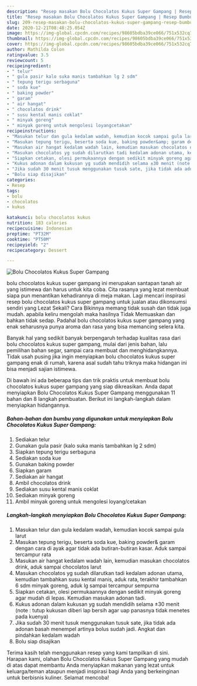 ```yaml
---
description: "Resep masakan Bolu Chocolatos Kukus Super Gampang | Resep Bumbu Bolu Chocolatos Kukus Super Gampang Yang Paling Enak"
title: "Resep masakan Bolu Chocolatos Kukus Super Gampang | Resep Bumbu Bolu Chocolatos Kukus Super Gampang Yang Paling Enak"
slug: 209-resep-masakan-bolu-chocolatos-kukus-super-gampang-resep-bumbu-bolu-chocolatos-kukus-super-gampang-yang-paling-enak
date: 2020-12-21T08:48:25.054Z
image: https://img-global.cpcdn.com/recipes/98605bdba39ce066/751x532cq70/bolu-chocolatos-kukus-super-gampang-foto-resep-utama.jpg
thumbnail: https://img-global.cpcdn.com/recipes/98605bdba39ce066/751x532cq70/bolu-chocolatos-kukus-super-gampang-foto-resep-utama.jpg
cover: https://img-global.cpcdn.com/recipes/98605bdba39ce066/751x532cq70/bolu-chocolatos-kukus-super-gampang-foto-resep-utama.jpg
author: Mathilda Colon
ratingvalue: 3.5
reviewcount: 5
recipeingredient:
- " telur"
- " gula pasir kalo suka manis tambahkan lg 2 sdm"
- " tepung terigu serbaguna"
- " soda kue"
- " baking powder"
- " garam"
- " air hangat"
- " chocolatos drink"
- " susu kental manis coklat"
- " minyak goreng"
- " minyak goreng untuk mengolesi loyangcetakan"
recipeinstructions:
- "Masukan telur dan gula kedalam wadah, kemudian kocok sampai gula larut"
- "Masukan tepung terigu, beserta soda kue, baking powder&amp; garam dengan cara di ayak agar tidak ada butiran-butiran kasar. Aduk sampai tercampur rata"
- "Masukan air hangat kedalam wadah lain, kemudian masukan chocolatos drink, aduk sampai chocolatos larut"
- "Masukan chocolatos yg sudah dilarutkan tadi kedalam adonan utama, kemudian tambahkan susu kental manis, aduk rata, terakhir tambahkan 6 sdm minyak goreng, aduk lg sampai tercampur sempurna"
- "Siapkan cetakan, olesi permukaannya dengan sedikit minyak goreng agar mudah di lepas. Kemudian masukan adonan tadi."
- "Kukus adonan dalam kukusan yg sudah mendidih selama ±30 menit (note : tutup kukusan diberi lap bersih agar uap panasnya tidak menetes pada kuenya)"
- "Jika sudah 30 menit tusuk menggunakan tusuk sate, jika tidak ada adonan basah menempel artinya bolus sudah jadi. Angkat dan pindahkan kedalam wadah"
- "Bolu siap disajikan"
categories:
- Resep
tags:
- bolu
- chocolatos
- kukus

katakunci: bolu chocolatos kukus 
nutrition: 183 calories
recipecuisine: Indonesian
preptime: "PT32M"
cooktime: "PT50M"
recipeyield: "2"
recipecategory: Dessert

---
```



![Bolu Chocolatos Kukus Super Gampang](https://img-global.cpcdn.com/recipes/98605bdba39ce066/751x532cq70/bolu-chocolatos-kukus-super-gampang-foto-resep-utama.jpg)


bolu chocolatos kukus super gampang ini merupakan santapan tanah air yang istimewa dan harus untuk kita coba. Cita rasanya yang lezat membuat siapa pun menantikan kehadirannya di meja makan.
Lagi mencari inspirasi resep bolu chocolatos kukus super gampang untuk jualan atau dikonsumsi sendiri yang Lezat Sekali? Cara Bikinnya memang tidak susah dan tidak juga mudah. apabila keliru mengolah maka hasilnya Tidak Memuaskan dan bahkan tidak sedap. Padahal bolu chocolatos kukus super gampang yang enak seharusnya punya aroma dan rasa yang bisa memancing selera kita.

Banyak hal yang sedikit banyak berpengaruh terhadap kualitas rasa dari bolu chocolatos kukus super gampang, mulai dari jenis bahan, lalu pemilihan bahan segar, sampai cara membuat dan menghidangkannya. Tidak usah pusing jika ingin menyiapkan bolu chocolatos kukus super gampang enak di rumah, karena asal sudah tahu triknya maka hidangan ini bisa menjadi sajian istimewa.




Di bawah ini ada beberapa tips dan trik praktis untuk membuat bolu chocolatos kukus super gampang yang siap dikreasikan. Anda dapat menyiapkan Bolu Chocolatos Kukus Super Gampang menggunakan 11 bahan dan 8 langkah pembuatan. Berikut ini langkah-langkah dalam menyiapkan hidangannya.

<!--inarticleads1-->

##### Bahan-bahan dan bumbu yang digunakan untuk menyiapkan Bolu Chocolatos Kukus Super Gampang:

1. Sediakan  telur
1. Gunakan  gula pasir (kalo suka manis tambahkan lg 2 sdm)
1. Siapkan  tepung terigu serbaguna
1. Sediakan  soda kue
1. Gunakan  baking powder
1. Siapkan  garam
1. Sediakan  air hangat
1. Ambil  chocolatos drink
1. Sediakan  susu kental manis coklat
1. Sediakan  minyak goreng
1. Ambil  minyak goreng untuk mengolesi loyang/cetakan




<!--inarticleads2-->

##### Langkah-langkah menyiapkan Bolu Chocolatos Kukus Super Gampang:

1. Masukan telur dan gula kedalam wadah, kemudian kocok sampai gula larut
1. Masukan tepung terigu, beserta soda kue, baking powder&amp; garam dengan cara di ayak agar tidak ada butiran-butiran kasar. Aduk sampai tercampur rata
1. Masukan air hangat kedalam wadah lain, kemudian masukan chocolatos drink, aduk sampai chocolatos larut
1. Masukan chocolatos yg sudah dilarutkan tadi kedalam adonan utama, kemudian tambahkan susu kental manis, aduk rata, terakhir tambahkan 6 sdm minyak goreng, aduk lg sampai tercampur sempurna
1. Siapkan cetakan, olesi permukaannya dengan sedikit minyak goreng agar mudah di lepas. Kemudian masukan adonan tadi.
1. Kukus adonan dalam kukusan yg sudah mendidih selama ±30 menit (note : tutup kukusan diberi lap bersih agar uap panasnya tidak menetes pada kuenya)
1. Jika sudah 30 menit tusuk menggunakan tusuk sate, jika tidak ada adonan basah menempel artinya bolus sudah jadi. Angkat dan pindahkan kedalam wadah
1. Bolu siap disajikan




Terima kasih telah menggunakan resep yang kami tampilkan di sini. Harapan kami, olahan Bolu Chocolatos Kukus Super Gampang yang mudah di atas dapat membantu Anda menyiapkan makanan yang lezat untuk keluarga/teman ataupun menjadi inspirasi bagi Anda yang berkeinginan untuk berbisnis kuliner. Selamat mencoba!
